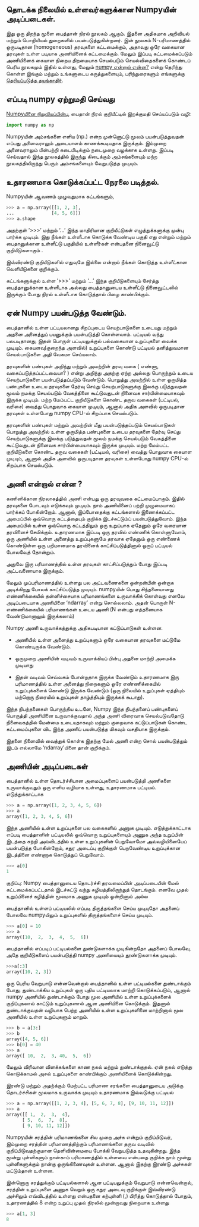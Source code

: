 
## தொடக்க நிலையில் உள்ளவர்களுக்கான Numpyயின் அடிப்படைகள். 
 
இது ஒரு திறந்த மூளை பைத்தான் நிரல் நூலகம் ஆகும். இதனை அதிகமாக அறிவியல் மற்றும் பொறியியல் துறைகளில் பயன்படுத்துகின்றனர். இன் நூலகம் N-பரிமாணத்தில் ஒருபடிதான (homogeneous) தரவுகளை கட்டமைக்கும், அதாவது ஒரே வகையான தரவுகள் உள்ள படியாக அணியினைக் கட்டமைக்கும். மேலும் இப்படி கட்டமைக்கப்படும் அணியினைக் கையாள நிறைய திறமையாக செயல்படும் செயல்விதைகளைக் கொண்டப் பெரிய நூலகமும் இதில் உள்ளது, மேலும் [numpy என்றால் என்ன?](https://numpy.org/doc/2.3/user/whatisnumpy.html#whatisnumpy) என்று தெரிந்து கொள்ள இங்கும் மற்றும் உங்களுடைய கருத்துகளையும், பரிந்துரைகளும் எங்களுக்கு [தெரியப்படுத்த தயங்காதிர்](https://numpy.org/community/). 


## எப்படி numpy ஏற்றுமதி செய்வது 
[Numpyயினை நிறுவியப்பின்பு](https://numpy.org/install/), பைதான் நிரல் குறியீட்டில் இறக்குமதி செய்யப்படும் வழி:
```py
import numpy as np
```
Numpyயின் அம்சங்களை எளிய (np.) என்ற முன்னொட்டு  மூலம் பயன்படுத்துவதன் எப்பது அனைவராலும் அடையாளம் காணக்கூடியதாக இருக்கும்‌. இம்முறை அனைவராலும் பின்பற்றி கடைபிடிக்கும் நடைமுறை வழக்காக உள்ளது. இப்படி செய்வதால் இந்த நூலகத்தில் இருந்து கிடைக்கும் அம்சங்களையும் மற்ற நூலகத்திலிருந்து பெரும் அம்சங்களையும் வேறுபடுத்த முடியும். 


## உதாரணமாக கொடுக்கப்பட்ட நேரலை படித்தல்.

Numpyயின் ஆவணம் முழுவதுமாக கட்டங்களும், 
```py
>>> a = np.array([[1, 2, 3],
...              [4, 5, 6]])
>>> a.shape
```
அதற்குள் ’>>>’ மற்றும் ‘...’ இந்த மாதிரியான குறியீட்டுகள் எழுத்துக்களுக்கு முன்பு பார்க்க முடியும். இது நீங்கள் உள்ளீடாக கொடுக்க வேண்டிய பகுதி எது என்றும் மற்றும் பைதானுக்கான உள்ளீட்டு பகுதியில் உள்ளீர்கள் என்பதனை நினைவூட்டு குறியீடுகளாகும் .

இவ்விரண்டு குறியீடுகளில் எதுவுமே இல்லை என்றால் நீங்கள் கொடுத்த உள்ளீட்கான வெளியீடுகளை  குறிக்கும். 

கட்டங்களுக்குல் உள்ள ’>>>’ மற்றும் ‘...’ இந்த குறியீடுகளையும் சேர்த்து 
பைத்தானுக்கான  உள்ளீடாக  அல்லது 
பைத்தானுடைய உள்ளீட்டு நினைவூட்டலில் இருக்கும் போது நிரல் உள்ளீடாக கொடுத்தால் பிழை காண்பிக்கும்.


## ஏன் Numpy பயன்படுத்த வேண்டும்.

 பைத்தானில் உள்ள பட்டியலானது சிறப்புடைய செயற்பாடுகளை உடையது மற்றும் அதனை அனைத்துப் பயனுக்கும் பயன்படுத்தி கொள்ளலாம். பட்டியல் வந்து பலபடிதானது, இதன் பொருள் பட்டியலுக்குல் பல்வகையான உறுப்புகளை வைக்க முடியும். கையளவு(குறைந்த அளவில்) உறுப்புகளை கொண்டு பட்டியல் தனித்துவமான செயல்பாடுகளை அதி வேகமா செய்யலாம். 


தரவுகளின் பண்புகள் அறிந்து மற்றும் அவற்றின் தரவு வகை ( எண்னா, வகைப்படுத்தப்பட்டவையா? ) என்று அறிந்து அதற்கு ஏற்ற அல்லது பொருந்தும் உடைய செயற்பாடுகளை பயன்படுத்தப்படும் வேண்டும். பொறுத்து அவற்றில் உள்ள ஒருமித்த பண்புகளை உடைய தரவுகளை தேர்வு செய்து செயற்பாடுகளுக்கு இலக்கு படுத்துவதன் மூலம் நமக்கு செயல்படும் வேகத்தினை கூட்டுவதுடன் நினைவக சார்பின்மையாகவும் இருக்க முடியும். மற்ற மேம்பட்ட குறியீடுகளை கொண்ட தருவ வகைகள் (பட்டியல், வரிசை) வைத்து பொதுவாக கையாள முடியும், ஆனால் அதிக அளவில் ஒருபடிதான தரவுகள் உள்ளபோது numpy CPU-ல் சிறப்பாக செயல்படும். 




தரவுகளின் பண்புகள் மற்றும் அவற்றின் மீது பயன்படுத்தப்படும் செயல்பாடுகள் பொறுத்து அவற்றில் உள்ள ஒருமித்த பண்புகளை உடைய தரவுகளை தேர்வு செய்து செயற்பாடுகளுக்கு இலக்கு படுத்துவதன் மூலம் நமக்கு செயல்படும் வேகத்தினை கூட்டுவதுடன் நினைவக சார்பின்மையாகவும் இருக்க முடியும். மற்ற மேம்பட்ட குறியீடுகளை கொண்ட தருவ வகைகள் (பட்டியல், வரிசை) வைத்து பொதுவாக கையாள முடியும், ஆனால் அதிக அளவில் ஒருபடிதான தரவுகள் உள்ளபோது numpy CPU-ல் சிறப்பாக செயல்படும். 

## அணி என்றால் என்ன ? 

கணினிக்கான நிரலாகத்தில் அணி என்பது ஒரு தரவுவகை கட்டமைப்பாகும். இதில் தரவுகளை போடவும் எடுக்கவும் முடியும். நாம் அணியினைப் பற்றி முழுமையாகப் பார்க்கப் போகின்றோம். ஆனால், இப்போதைக்கு கட்டங்களால் இணைக்கப்பட்ட அமைப்பில் ஒவ்வொரு கட்டத்தையும் குறிக்க இடச்சுட்டும்ப் பயன்படுத்துவோம். இந்த அமைப்பில் உள்ள ஒவ்வொரு கட்டத்திலும் ஒரு உறுப்பாக ஏதேனும் ஒரே வரையான தரவினைச் சேமிக்கும். உதாரணமாக இப்படி ஒரு தரவில் எண்ணிக் கொள்ளுவோம், ஒரு அணியில் உள்ள அனைத்து உறுப்புகளுமே தரவாக ஏதேனும் ஒரு எண்ணைக் கொண்டுள்ள ஒரு பறிமானமாக தரவினைக் காட்சிப்படுத்தினால் ஒருப் பட்டியல் போலவேத் தோன்றும். 


அதுவே இரு பரிமாணத்தில் உள்ள தரவுகள் காட்சிப்படுத்தும் போது இப்படி அட்டவணையாக இருக்கும். 


மேலும் முப்பரிமாணத்தில் உள்ளது பல அட்டவணைகளை ஒன்றன்பின் ஒன்றாக அடிக்கிறது போலக் காட்சிப்படுத்த முடியும்.  numpyயின் பொது சிந்தனையானது எண்ணிக்கையில் தன்னிச்சையாக பரிமாணங்களை உருவாக்கிக் கொள்வது எனவே அடிப்படையாக அணியினை ‘ndarray’ என்று சொல்லலாம். அதன் பொருள் N-எண்ணிக்கையில் பரிமாணங்கள் உடைய அணி (N என்பது எத்தனையாக வேண்டுமானாலும் இருக்கலாம்)


Numpy அணி உருவாக்கத்துக்கு அதிகபடியான கட்டுப்பாடுகள் உள்ளன.

- அணியில் உள்ள அனைத்து உறுப்புகளும் ஒரே வகையான தரவுகளை மட்டுமே கொண்டிருக்க வேண்டும்.

- ஒருமுறை அணியின் வடிவம் உருவாக்கியப் பின்பு அதனை மாற்றி அமைக்க முடியாது 

 - இதன் வடிவம் செவ்வகம் போன்றதாக இருக்க வேண்டும் உதாரணமாக இரு பரிமாணத்தில் உள்ள அனைத்து நிறைகளும் ஒரே எண்ணிக்கையில் உறுப்புக்களைக் கொண்டு இருக்க வேண்டும் (ஒரு நிலையில் உறுப்புகள் ஏத்தியும் மற்றொரு நிரையில் உறுப்புகள் தாழ்த்தியும் இருக்கக் கூடாது).

இந்த நிபந்தனைகள் பொருந்திய உடனே, Numpy இந்த நிபந்தனைப்  பண்புகளைப் பொருத்தி அணியினை உருவாக்குவதால் அந்த அணி விரைவாக செயல்படுவதோடு நினைவகத்தில் மேன்மை உடையதாகவும் மற்றும் குறைவாக கட்டுப்பாடுகள் கொண்ட கட்டமைப்புகளை விட இந்த அணிப் பயன்படுத்த மிகவும் வசதியாக இருக்கும்.

இதனை நினைவில் வைத்துக் கொள்க இதற்கு மேல் அணி என்ற சொல் பயன்படுத்தும் இடம் எல்லாமே ‘ndarray’யினை தான் குறிக்கும்.




## அணியின் அடிப்படைகள்

பைத்தானில் உள்ள தொடர்ச்சியான அமைப்புகளைப் பயன்படுத்தி அணிகளை உருவாக்குவதும் ஒரு எளிய வழியாக உள்ளது, உதாரணமாக பட்டியல். எடுத்துக்காட்டாக 

```py
>>> a = np.array([1, 2, 3, 4, 5, 6])
>>> a
array([1, 2, 3, 4, 5, 6])
```

இந்த அணியில் உள்ள உறுப்புகளை பல வகைகளில் அணுக முடியும். எடுத்துக்காட்டாக எப்படி பைத்தானின் பட்டியலில் ஒவ்வொரு உறுப்புகளையும் அணுக அந்த உறுப்பின் இடத்தை சுற்றி அவ்விடத்தில் உள்ள உறுப்புகளின் பெறுவோமோ அவ்வழியினையேப் பயன்படுத்த போகின்றோம், சதுர அடைப்பு குறிக்குள் பெறவேண்டிய உறுப்புக்கான இடத்தினை எண்ணாக கொடுத்துப் பெறுவோம். 

```py
>>> a[0]
1
```

குறிப்பு: Numpy பைத்தானுடைய தொடர்ச்சி தரவமைப்பின் அடிப்படையின் மேல் கட்டமைக்கப்பட்டதால் இடச்சுட்டு வந்து சுழியத்திலிருந்துத் தொடங்கும். எனவே முதல் உறுப்பினைச் சுழித்தின் மூலமாக அணுக முடியும் ஒன்றினால் அல்ல 

பைத்தானில் உள்ளப் பட்டியலில் எப்படி திருத்தங்களை செய்ய முடியுதோ அதனைப் போலவே numpyயிலும் உறுப்புகளில் திருத்தங்களைச் செய்ய முடியும்.

```py
>>> a[0] = 10
>>> a
array([10,  2,  3,  4,  5,  6])
```

பைத்தானில் எப்படிப் பட்டியல்களை துண்டுகளாக்க முடிகின்றதோ அதனைப் போலவே, அதே குறியீடுகளைப் பயன்படுத்தி numpy அணியையும் தூண்டுகளாக்க முடியும். 

```py
>>>a[:3]
array([10, 2, 3])
```

ஒரு பெரிய வேறுபாடு என்னவென்றால் பைத்தானில் உள்ள பட்டியல்களை  துண்டாக்கும் போது, துண்டாக்கிய உறுப்புகள் ஒரு புதிய பட்டியலாக மாற்றி கொடுக்கப்படும், ஆனால் numpy அணியில் துண்டாக்கும் போது மூல அணியில் உள்ள உறுப்புக்களைக் குறிப்புகலால் காட்டும்  உறுப்புகளால் ஆன அணியினை கொடுக்கும். இதனால் துண்டாக்குவதன் வழியாக பெற்ற அணியில் உள்ள உறுப்புகளினை மாற்றினால் மூல அணியில் உள்ள உறுப்புகளும் மாறும். 

```py
>>> b = a[3:]
>>> b
array([4, 5, 6])
>>> b[0] = 40
>>> a
array([ 10,  2,  3, 40,  5,  6])
```


மேலும் விரிவான விளக்கங்களை காண நகல் மற்றும் துண்டாக்குதல். ஏன் நகல் எடுத்து கொடுக்காமல் அசல் உறுப்புகளை காண்பிக்கும் அணியினைக் கொடுக்கின்றது.


இரண்டு மற்றும் அதற்க்கும் மேற்பட்ட பரிமாண சரங்களை பைத்தானுடைய அடுக்கு தொடர்ச்சிகள் மூலமாக உருவாக்க முடியும் உதாரணமாக இவ்வடுக்கு பட்டியல்


```py
>>> a = np.array([[1, 2, 3, 4], [5, 6, 7, 8], [9, 10, 11, 12]])
>>> a
array([[ 1,  2,  3,  4],
      [ 5,  6,  7,  8],
      [ 9, 10, 11, 12]])
```




Numpyயின் சரத்தின் பரிமாணங்களை சில முறை அச்சு என்றும் குறிப்பிடுவர், இம்முறை சரத்தின் பரிமாணத்திற்கும் பரிமாணங்களை தருவ வடிவில் குறிப்பிடுவதற்குமான தெளிவின்மையை போக்கி வேறுபடுத்த உதவுகின்றது. இந்த மூன்று புள்ளிகளும் நான்காம் பரிமாணத்தில் உள்ளவை என்பதை குறிக்க நாம் மூன்று புள்ளிகளுக்கும் நான்கு ஒருங்கிணைவுகள் உள்ளன. ஆனால் இதற்கு இரண்டு அச்சுகள் மட்டும்தான் உள்ளன.


இன்னொரு சரத்துக்கும் பட்டியல்களால் ஆன பட்டியலுக்கும் வேறுபாடு என்னவென்றால், சரத்தின் உறுப்புகளை அணுக வெறும் ஒரு சதுர அடைவு குறிக்குள் இவ்விரண்டு அச்சிலும் எவ்விடத்தில் உள்ளது என்பதனை கற்புள்ளி (,) பிரித்து கொடுத்தால் போதும், உதாரணத்தில் 8 என்ற உறுப்பு முதல் நிரலில் மூன்றாவது நிறையாக உள்ளது


```py
>>> a[1, 3]
8
```


